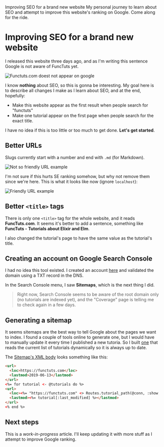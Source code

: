 Improving SEO for a brand new website
My personal journey to learn about SEO and attempt to improve this website's ranking on Google. Come along for the ride. 

# Improving SEO for a brand new website

I released this website three days ago, and as I'm writing this sentence Google is not aware of FuncTuts yet.

![Functuts.com doest not appear on google](/images/examples/seo-not-on-google.png)

I know **nothing** about SEO, so this is gonna be interesting. My goal here is to describe all changes I make as I learn about SEO, and at the end, hopefully:

* Make this website appear as the first result when people search for "functuts"
* Make one tutorial appear on the first page when people search for the exact title.

I have no idea if this is too little or too much to get done. **Let's get started**.

## Better URLs

Slugs currently start with a number and end with `.md` (for Markdown).

![Not so friendly URL example](/images/examples/seo-not-so-friendly-url.png)

I'm not sure if this hurts SE ranking somehow, but why not remove them since we're here. This is what it looks like now (ignore `localhost`):

![Friendly URL example](/images/examples/seo-friendly-url.png)


## Better `<title>` tags

There is only one `<title>` tag for the whole website, and it reads **FuncTuts.com**. It seems it's better to add a sentence, something like **FuncTuts - Tutorials about Elixir and Elm**.

I also changed the tutorial's page to have the same value as the tutorial's title.

## Creating an account on Google Search Console

I had no idea this tool existed. I created an account [here](https://search.google.com/search-console/about) and validated the domain using a TXT record in the DNS.

In the Search Console menu, I saw **Sitemaps**, which is the next thing I did.

> Right now, Search Console seems to be aware of the root domain only (no tutorials are indexed yet), and the "Coverage" page is telling me to check again in a few days. 

## Generating a sitemap

It seems sitemaps are the best way to tell Google about the pages we want to index. I found a couple of tools online to generate one, but I would have to manually update it every time I published a new tutoria. So I built [one](https://functuts.com/sitemap) that reads the current list of tutorials dynamically so it is always up to date.

The [Sitemap's XML body](https://github.com/luizpvas/functuts/blob/master/lib/tuts_web/templates/sitemap/index.xml.eex) looks something like this:

```html
<url>
  <loc>https://functuts.com</loc>
  <lastmod>2019-06-13</lastmod>
</url>
<%= for tutorial <- @tutorials do %>
<url>
  <loc><%= "https://functuts.com" <> Routes.tutorial_path(@conn, :show, tutorial[:slug]) %></loc>
  <lastmod><%= tutorial[:last_modified] %></lastmod>
</url>
<% end %>
```

## Next steps

This is a _work-in-progress_ article. I'll keep updating it with more stuff as I attempt to improve Google ranking.